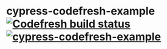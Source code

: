 # cypress-codefresh-example [![Codefresh build status]( https://g.codefresh.io/api/badges/pipeline/bahmutov/Cypress%20Codefresh%20Example%2Fe2e?type=cf-2)]( https://g.codefresh.io/public/accounts/bahmutov/pipelines/new/602c1e1998e98171561bf43c) [![cypress-codefresh-example](https://img.shields.io/endpoint?url=https://dashboard.cypress.io/badge/simple/syjw9f/main&style=flat&logo=cypress)](https://dashboard.cypress.io/projects/syjw9f/runs)
